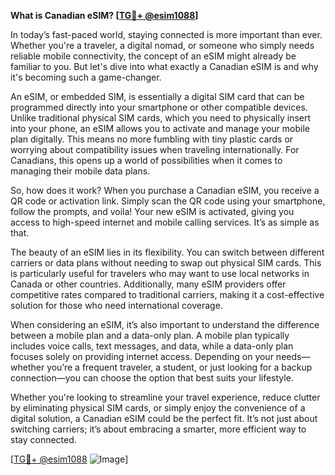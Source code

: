 **What is Canadian eSIM? [[TG💪+ @esim1088](https://t.me/s/esim1088)]**

In today’s fast-paced world, staying connected is more important than ever. Whether you're a traveler, a digital nomad, or someone who simply needs reliable mobile connectivity, the concept of an eSIM might already be familiar to you. But let's dive into what exactly a Canadian eSIM is and why it's becoming such a game-changer.

An eSIM, or embedded SIM, is essentially a digital SIM card that can be programmed directly into your smartphone or other compatible devices. Unlike traditional physical SIM cards, which you need to physically insert into your phone, an eSIM allows you to activate and manage your mobile plan digitally. This means no more fumbling with tiny plastic cards or worrying about compatibility issues when traveling internationally. For Canadians, this opens up a world of possibilities when it comes to managing their mobile data plans.

So, how does it work? When you purchase a Canadian eSIM, you receive a QR code or activation link. Simply scan the QR code using your smartphone, follow the prompts, and voila! Your new eSIM is activated, giving you access to high-speed internet and mobile calling services. It’s as simple as that. 

The beauty of an eSIM lies in its flexibility. You can switch between different carriers or data plans without needing to swap out physical SIM cards. This is particularly useful for travelers who may want to use local networks in Canada or other countries. Additionally, many eSIM providers offer competitive rates compared to traditional carriers, making it a cost-effective solution for those who need international coverage.

When considering an eSIM, it’s also important to understand the difference between a mobile plan and a data-only plan. A mobile plan typically includes voice calls, text messages, and data, while a data-only plan focuses solely on providing internet access. Depending on your needs—whether you’re a frequent traveler, a student, or just looking for a backup connection—you can choose the option that best suits your lifestyle.

Whether you're looking to streamline your travel experience, reduce clutter by eliminating physical SIM cards, or simply enjoy the convenience of a digital solution, a Canadian eSIM could be the perfect fit. It’s not just about switching carriers; it’s about embracing a smarter, more efficient way to stay connected.

[[TG💪+ @esim1088](https://t.me/s/esim1088) ![Image](https://i.postimg.cc/Y0z9fWf4/image.png)]